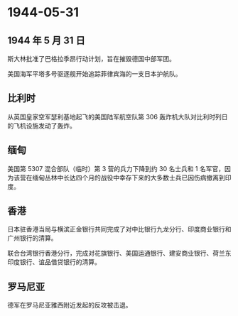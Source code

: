 # 1944-05-31

## 1944 年 5 月 31 日

斯大林批准了巴格拉季昂行动计划，旨在摧毁德国中部军团。

美国海军平塔多号驱逐舰开始追踪菲律宾海的一支日本护航队。

## 比利时

从英国皇家空军瑟利基地起飞的美国陆军航空队第 306
轰炸机大队对比利时列日的飞机设施发动了轰炸。

## 缅甸

美国第 5307 混合部队（临时）第 3 营的兵力下降到约 30 名士兵和 1
名军官，因为该营在缅甸丛林中长达四个月的战役中幸存下来的大多数士兵已因伤病撤离到印度。

## 香港

日本驻香港当局与横滨正金银行共同完成了对中比银行九龙分行、印度商业银行和广州银行的清算。

联合台湾银行香港分行，完成对花旗银行、美国运通银行、建安商业银行、荷兰东印度银行、谊品借贷银行的清算。

## 罗马尼亚

德军在罗马尼亚雅西附近发起的反攻被击退。



